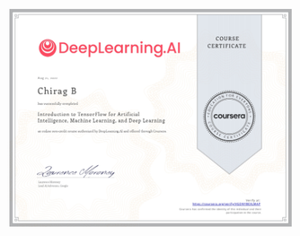 [![TFDP](https://github.com/Chirag05B/Portfolio/blob/main/Certifications/TensorFlow%20Developer%20Professional%20Certificate/Introduction%20to%20TensorFlow%20for%20Artificial%20Intelligence%2C%20Machine%20Learning%2C%20and%20Deep%20Learning/Introduction%20to%20TensorFlow%20for%20Artificial%20Intelligence%2C%20Machine%20Learning%2C%20and%20Deep%20Learning_page-0001.jpg)](https://coursera.org/verify/professional-cert/QF3V72TSPUH5)

 
